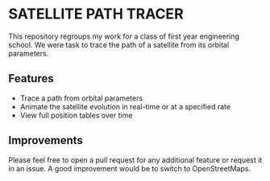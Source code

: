 # SATELLITE PATH TRACER

This repository regroups my work for a class of first year engineering school. We were task to trace the path of a satellite from its orbital parameters. 

## Features

- Trace a path from orbital parameters
- Animate the satellite evolution in real-time or at a specified rate
- View full position tables over time

## Improvements

Please feel free to open a pull request for any additional feature or request it in an issue. A good improvement would be to switch to OpenStreetMaps.
